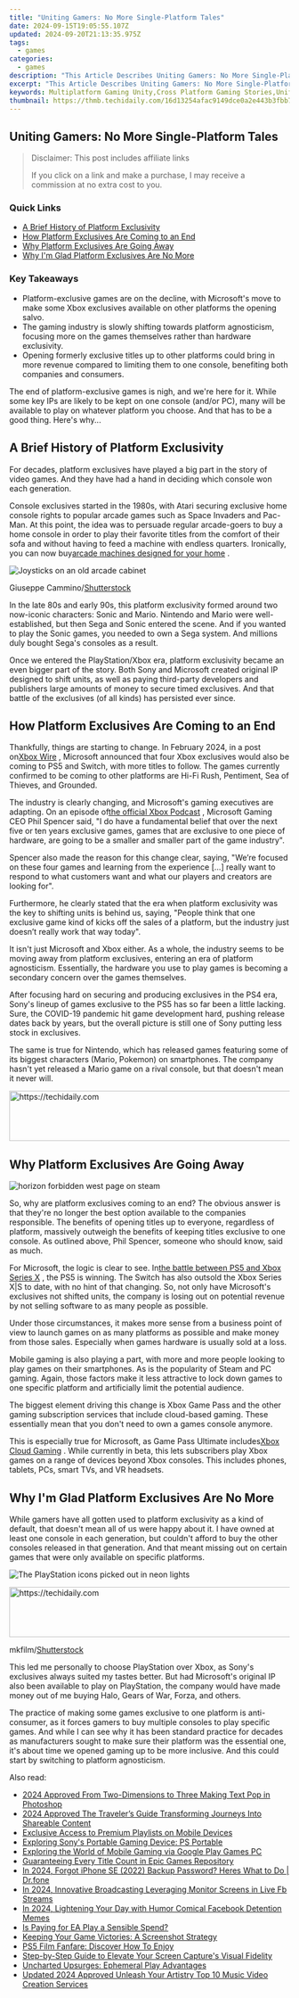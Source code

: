 ```yaml
---
title: "Uniting Gamers: No More Single-Platform Tales"
date: 2024-09-15T19:05:55.107Z
updated: 2024-09-20T21:13:35.975Z
tags:
  - games
categories:
  - games
description: "This Article Describes Uniting Gamers: No More Single-Platform Tales"
excerpt: "This Article Describes Uniting Gamers: No More Single-Platform Tales"
keywords: Multiplatform Gaming Unity,Cross Platform Gaming Stories,Unified Gaming Experiences,Broadcasting Gaming Narratives,Shared Gameplay Across Plays,Inclusive Console Adventures,Diverse Gaming Sagas Together
thumbnail: https://thmb.techidaily.com/16d13254afac9149dce0a2e443b3fbb7f20249bb61b5f6680c7797d944c293aa.jpg
---
```


## Uniting Gamers: No More Single-Platform Tales

>  Disclaimer: This post includes affiliate links
>
>  If you click on a link and make a purchase, I may receive a commission at no extra cost to you.
>

### Quick Links

* [A Brief History of Platform Exclusivity](#a-brief-history-of-platform-exclusivity)
* [How Platform Exclusives Are Coming to an End](#how-platform-exclusives-are-coming-to-an-end)
* [Why Platform Exclusives Are Going Away](#why-platform-exclusives-are-going-away)
* [Why I'm Glad Platform Exclusives Are No More](#why-i-39-m-glad-platform-exclusives-are-no-more)

### Key Takeaways

* Platform-exclusive games are on the decline, with Microsoft's move to make some Xbox exclusives available on other platforms the opening salvo.
* The gaming industry is slowly shifting towards platform agnosticism, focusing more on the games themselves rather than hardware exclusivity.
* Opening formerly exclusive titles up to other platforms could bring in more revenue compared to limiting them to one console, benefiting both companies and consumers.

 The end of platform-exclusive games is nigh, and we're here for it. While some key IPs are likely to be kept on one console (and/or PC), many will be available to play on whatever platform you choose. And that has to be a good thing. Here's why...

## A Brief History of Platform Exclusivity

 For decades, platform exclusives have played a big part in the story of video games. And they have had a hand in deciding which console won each generation.

 Console exclusives started in the 1980s, with Atari securing exclusive home console rights to popular arcade games such as Space Invaders and Pac-Man. At this point, the idea was to persuade regular arcade-goers to buy a home console in order to play their favorite titles from the comfort of their sofa and without having to feed a machine with endless quarters. Ironically, you can now buy[arcade machines designed for your home](https://www.makeuseof.com/best-home-arcade-machines/) .

![Joysticks on an old arcade cabinet](https://static1.makeuseofimages.com/wordpress/wp-content/uploads/2024/04/shutterstock_1089499448.jpg)

 Giuseppe Cammino/[Shutterstock](https://www.shutterstock.com/image-photo/joystick-vintage-arcade-videogame-coinop-1089499448)

 In the late 80s and early 90s, this platform exclusivity formed around two now-iconic characters: Sonic and Mario. Nintendo and Mario were well-established, but then Sega and Sonic entered the scene. And if you wanted to play the Sonic games, you needed to own a Sega system. And millions duly bought Sega's consoles as a result.

 Once we entered the PlayStation/Xbox era, platform exclusivity became an even bigger part of the story. Both Sony and Microsoft created original IP designed to shift units, as well as paying third-party developers and publishers large amounts of money to secure timed exclusives. And that battle of the exclusives (of all kinds) has persisted ever since.

## How Platform Exclusives Are Coming to an End

 Thankfully, things are starting to change. In February 2024, in a post on[Xbox Wire](https://news.xbox.com/en-us/2024/02/21/new-platforms-new-players-xbox-games-switch-playstation/) , Microsoft announced that four Xbox exclusives would also be coming to PS5 and Switch, with more titles to follow. The games currently confirmed to be coming to other platforms are Hi-Fi Rush, Pentiment, Sea of Thieves, and Grounded.

 The industry is clearly changing, and Microsoft's gaming executives are adapting. On an episode of[the official Xbox Podcast](https://youtu.be/KGlD9SO3rKU?feature=shared) , Microsoft Gaming CEO Phil Spencer said, "I do have a fundamental belief that over the next five or ten years exclusive games, games that are exclusive to one piece of hardware, are going to be a smaller and smaller part of the game industry".

 Spencer also made the reason for this change clear, saying, "We’re focused on these four games and learning from the experience \[...\] really want to respond to what customers want and what our players and creators are looking for".

 Furthermore, he clearly stated that the era when platform exclusivity was the key to shifting units is behind us, saying, "People think that one exclusive game kind of kicks off the sales of a platform, but the industry just doesn’t really work that way today".

 It isn't just Microsoft and Xbox either. As a whole, the industry seems to be moving away from platform exclusives, entering an era of platform agnosticism. Essentially, the hardware you use to play games is becoming a secondary concern over the games themselves.

 After focusing hard on securing and producing exclusives in the PS4 era, Sony's lineup of games exclusive to the PS5 has so far been a little lacking. Sure, the COVID-19 pandemic hit game development hard, pushing release dates back by years, but the overall picture is still one of Sony putting less stock in exclusives.

 The same is true for Nintendo, which has released games featuring some of its biggest characters (Mario, Pokemon) on smartphones. The company hasn't yet released a Mario game on a rival console, but that doesn't mean it never will.

<!-- affiliate ads begin -->
<a href="https://aligracehair.sjv.io/c/5597632/1896532/19272" target="_top" id="1896532">
  <img src="//a.impactradius-go.com/display-ad/19272-1896532" border="0" alt="https://techidaily.com" width="728" height="90"/>
</a>
<img height="0" width="0" src="https://aligracehair.sjv.io/i/5597632/1896532/19272" style="position:absolute;visibility:hidden;" border="0" />
<!-- affiliate ads end -->

## Why Platform Exclusives Are Going Away

![horizon forbidden west page on steam](https://static1.makeuseofimages.com/wordpress/wp-content/uploads/2024/04/horizon-forbidden-west-page-on-steam.png)

 So, why are platform exclusives coming to an end? The obvious answer is that they're no longer the best option available to the companies responsible. The benefits of opening titles up to everyone, regardless of platform, massively outweigh the benefits of keeping titles exclusive to one console. As outlined above, Phil Spencer, someone who should know, said as much.

 For Microsoft, the logic is clear to see. In[the battle between PS5 and Xbox Series X](https://www.makeuseof.com/ps5-vs-xbox-series-x/) , the PS5 is winning. The Switch has also outsold the Xbox Series X|S to date, with no hint of that changing. So, not only have Microsoft's exclusives not shifted units, the company is losing out on potential revenue by not selling software to as many people as possible.

 Under those circumstances, it makes more sense from a business point of view to launch games on as many platforms as possible and make money from those sales. Especially when games hardware is usually sold at a loss.

 Mobile gaming is also playing a part, with more and more people looking to play games on their smartphones. As is the popularity of Steam and PC gaming. Again, those factors make it less attractive to lock down games to one specific platform and artificially limit the potential audience.

 The biggest element driving this change is Xbox Game Pass and the other gaming subscription services that include cloud-based gaming. These essentially mean that you don't need to own a games console anymore.

 This is especially true for Microsoft, as Game Pass Ultimate includes[Xbox Cloud Gaming](https://www.makeuseof.com/what-is-xbox-cloud-gaming-how-does-it-work/) . While currently in beta, this lets subscribers play Xbox games on a range of devices beyond Xbox consoles. This includes phones, tablets, PCs, smart TVs, and VR headsets.

## Why I'm Glad Platform Exclusives Are No More

 While gamers have all gotten used to platform exclusivity as a kind of default, that doesn't mean all of us were happy about it. I have owned at least one console in each generation, but couldn't afford to buy the other consoles released in that generation. And that meant missing out on certain games that were only available on specific platforms.

![The PlayStation icons picked out in neon lights](https://static1.makeuseofimages.com/wordpress/wp-content/uploads/2022/05/playstation-logos-in-neon.jpg)

<!-- affiliate ads begin -->
<a href="https://unicoeye.pxf.io/c/5597632/2148772/18498" target="_top" id="2148772">
  <img src="//a.impactradius-go.com/display-ad/18498-2148772" border="0" alt="https://techidaily.com" width="728" height="90"/>
</a>
<img height="0" width="0" src="https://unicoeye.pxf.io/i/5597632/2148772/18498" style="position:absolute;visibility:hidden;" border="0" />
<!-- affiliate ads end -->

 mkfilm/[Shutterstock](https://www.shutterstock.com/image-illustration/geometry-neon-lights-room-modern-blue-1933780073)

 This led me personally to choose PlayStation over Xbox, as Sony's exclusives always suited my tastes better. But had Microsoft's original IP also been available to play on PlayStation, the company would have made money out of me buying Halo, Gears of War, Forza, and others.

 The practice of making some games exclusive to one platform is anti-consumer, as it forces gamers to buy multiple consoles to play specific games. And while I can see why it has been standard practice for decades as manufacturers sought to make sure their platform was the essential one, it's about time we opened gaming up to be more inclusive. And this could start by switching to platform agnosticism.

<ins class="adsbygoogle"
     style="display:block"
     data-ad-format="autorelaxed"
     data-ad-client="ca-pub-7571918770474297"
     data-ad-slot="1223367746"></ins>

<ins class="adsbygoogle"
     style="display:block"
     data-ad-client="ca-pub-7571918770474297"
     data-ad-slot="8358498916"
     data-ad-format="auto"
     data-full-width-responsive="true"></ins>

<span class="atpl-alsoreadstyle">Also read:</span>
<div><ul>
<li><a href="https://fox-cloud.techidaily.com/2024-approved-from-two-dimensions-to-three-making-text-pop-in-photoshop/"><u>2024 Approved From Two-Dimensions to Three Making Text Pop in Photoshop</u></a></li>
<li><a href="https://youtube-blog.techidaily.com/approved-the-travelers-guide-transforming-journeys-into-shareable-content/"><u>2024 Approved The Traveler’s Guide Transforming Journeys Into Shareable Content</u></a></li>
<li><a href="https://youtube-videos.techidaily.com/exclusive-access-to-premium-playlists-on-mobile-devices/"><u>Exclusive Access to Premium Playlists on Mobile Devices</u></a></li>
<li><a href="https://games-able.techidaily.com/exploring-sonys-portable-gaming-device-ps-portable/"><u>Exploring Sony's Portable Gaming Device: PS Portable</u></a></li>
<li><a href="https://games-able.techidaily.com/exploring-the-world-of-mobile-gaming-via-google-play-games-pc/"><u>Exploring the World of Mobile Gaming via Google Play Games PC</u></a></li>
<li><a href="https://games-able.techidaily.com/guaranteeing-every-title-count-in-epic-games-repository/"><u>Guaranteeing Every Title Count in Epic Games Repository</u></a></li>
<li><a href="https://iphone-unlock.techidaily.com/in-2024-forgot-iphone-se-2022-backup-password-heres-what-to-do-drfone-by-drfone-ios/"><u>In 2024, Forgot iPhone SE (2022) Backup Password? Heres What to Do | Dr.fone</u></a></li>
<li><a href="https://facebook-video-content.techidaily.com/in-2024-innovative-broadcasting-leveraging-monitor-screens-in-live-fb-streams/"><u>In 2024, Innovative Broadcasting Leveraging Monitor Screens in Live Fb Streams</u></a></li>
<li><a href="https://facebook-video-recording.techidaily.com/in-2024-lightening-your-day-with-humor-comical-facebook-detention-memes/"><u>In 2024, Lightening Your Day with Humor Comical Facebook Detention Memes</u></a></li>
<li><a href="https://games-able.techidaily.com/is-paying-for-ea-play-a-sensible-spend/"><u>Is Paying for EA Play a Sensible Spend?</u></a></li>
<li><a href="https://games-able.techidaily.com/keeping-your-game-victories-a-screenshot-strategy/"><u>Keeping Your Game Victories: A Screenshot Strategy</u></a></li>
<li><a href="https://games-able.techidaily.com/ps5-film-fanfare-discover-how-to-enjoy/"><u>PS5 Film Fanfare: Discover How To Enjoy</u></a></li>
<li><a href="https://tech-hub.techidaily.com/step-by-step-guide-to-elevate-your-screen-captures-visual-fidelity/"><u>Step-by-Step Guide to Elevate Your Screen Capture's Visual Fidelity</u></a></li>
<li><a href="https://games-able.techidaily.com/uncharted-upsurges-ephemeral-play-advantages/"><u>Uncharted Upsurges: Ephemeral Play Advantages</u></a></li>
<li><a href="https://smart-video-editing.techidaily.com/updated-2024-approved-unleash-your-artistry-top-10-music-video-creation-services/"><u>Updated 2024 Approved Unleash Your Artistry Top 10 Music Video Creation Services</u></a></li>
</ul></div>

